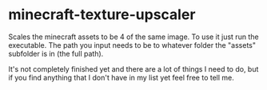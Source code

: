 # minecraft-texture-upscaler
Scales the minecraft assets to 
be 4 of the same image. To use 
it just run the executable. The 
path you input needs to be to 
whatever folder the "assets" 
subfolder is in (the full path).

It's not completely finished yet 
and there are a lot of things I 
need to do, but if you find 
anything that I don't have in my 
list yet feel free to tell me.
